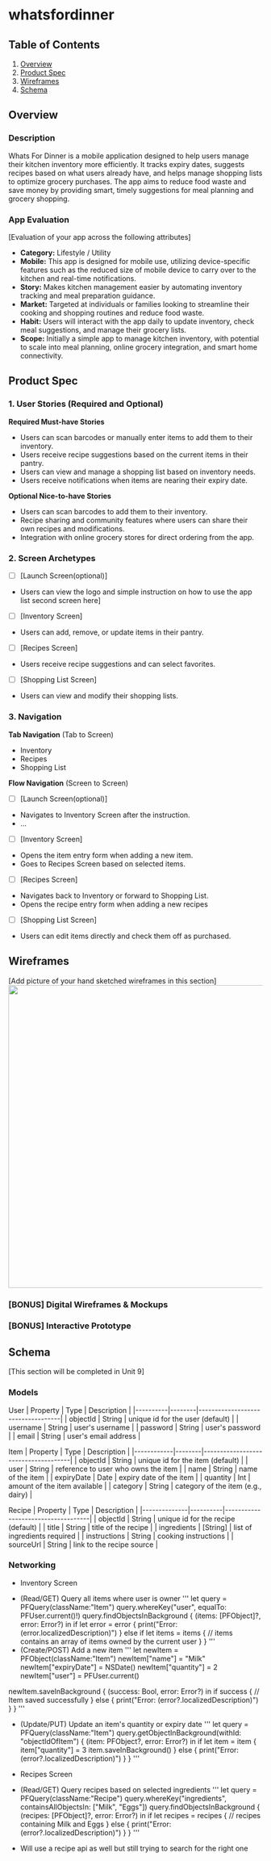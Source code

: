 # whatsfordinner

## Table of Contents

1. [Overview](#Overview)
2. [Product Spec](#Product-Spec)
3. [Wireframes](#Wireframes)
4. [Schema](#Schema)

## Overview

### Description

Whats For Dinner is a mobile application designed to help users manage their kitchen inventory more efficiently. It tracks expiry dates, suggests recipes based on what users already have, and helps manage shopping lists to optimize grocery purchases. The app aims to reduce food waste and save money by providing smart, timely suggestions for meal planning and grocery shopping. 

### App Evaluation

[Evaluation of your app across the following attributes]
- **Category:** Lifestyle / Utility
- **Mobile:** This app is designed for mobile use, utilizing device-specific features such as the reduced size of mobile device to carry over to the kitchen and real-time notifications.
- **Story:** Makes kitchen management easier by automating inventory tracking and meal preparation guidance.
- **Market:** Targeted at individuals or families looking to streamline their cooking and shopping routines and reduce food waste.
- **Habit:** Users will interact with the app daily to update inventory, check meal suggestions, and manage their grocery lists.
- **Scope:** Initially a simple app to manage kitchen inventory, with potential to scale into meal planning, online grocery integration, and smart home connectivity.

## Product Spec

### 1. User Stories (Required and Optional)

**Required Must-have Stories**

* Users can scan barcodes or manually enter items to add them to their inventory.
* Users receive recipe suggestions based on the current items in their pantry.
* Users can view and manage a shopping list based on inventory needs.
* Users receive notifications when items are nearing their expiry date.

**Optional Nice-to-have Stories**

* Users can scan barcodes to add them to their inventory.
* Recipe sharing and community features where users can share their own recipes and modifications.
* Integration with online grocery stores for direct ordering from the app.

### 2. Screen Archetypes

- [ ] [Launch Screen(optional)]
* Users can view the logo and simple instruction on how to use the app
list second screen here]
- [ ] [Inventory Screen]
* Users can add, remove, or update items in their pantry.
- [ ] [Recipes Screen]
* Users receive recipe suggestions and can select favorites.
- [ ] [Shopping List Screen]
* Users can view and modify their shopping lists.

### 3. Navigation

**Tab Navigation** (Tab to Screen)

* Inventory
* Recipes
* Shopping List

**Flow Navigation** (Screen to Screen)

- [ ] [Launch Screen(optional)]
* Navigates to Inventory Screen after the instruction.
* ...
- [ ] [Inventory Screen]
* Opens the item entry form when adding a new item.
* Goes to Recipes Screen based on selected items.
- [ ] [Recipes Screen]
* Navigates back to Inventory or forward to Shopping List.
* Opens the recipe entry form when adding a new recipes
- [ ] [Shopping List Screen]
* Users can edit items directly and check them off as purchased.


## Wireframes

[Add picture of your hand sketched wireframes in this section]
<img src="YOUR_WIREFRAME_IMAGE_URL" width=600>

### [BONUS] Digital Wireframes & Mockups

### [BONUS] Interactive Prototype

## Schema 

[This section will be completed in Unit 9]

### Models

User
| Property | Type   | Description                       |
|----------|--------|-----------------------------------|
| objectId | String | unique id for the user (default)  |
| username | String | user's username                   |
| password | String | user's password                   |
| email    | String | user's email address              |

Item
| Property   | Type   | Description                         |
|------------|--------|-------------------------------------|
| objectId   | String | unique id for the item (default)    |
| user       | String | reference to user who owns the item |
| name       | String | name of the item                    |
| expiryDate | Date   | expiry date of the item             |
| quantity   | Int    | amount of the item available        |
| category   | String | category of the item (e.g., dairy)  |

Recipe
| Property     | Type     | Description                        |
|--------------|----------|------------------------------------|
| objectId     | String   | unique id for the recipe (default) |
| title        | String   | title of the recipe                |
| ingredients  | [String] | list of ingredients required       |
| instructions | String   | cooking instructions               |
| sourceUrl    | String   | link to the recipe source          |


### Networking

- Inventory Screen
* (Read/GET) Query all items where user is owner
'''
let query = PFQuery(className:"Item")
query.whereKey("user", equalTo: PFUser.current()!)
query.findObjectsInBackground {
  (items: [PFObject]?, error: Error?) in
  if let error = error {
    print("Error: \(error.localizedDescription)")
  } else if let items = items {
    // items contains an array of items owned by the current user
  }
}
'''
* (Create/POST) Add a new item
'''
let newItem = PFObject(className:"Item")
newItem["name"] = "Milk"
newItem["expiryDate"] = NSDate()
newItem["quantity"] = 2
newItem["user"] = PFUser.current()

newItem.saveInBackground {
  (success: Bool, error: Error?) in
  if success {
    // Item saved successfully
  } else {
    print("Error: \(error?.localizedDescription)")
  }
}
'''
* (Update/PUT) Update an item's quantity or expiry date
'''
let query = PFQuery(className:"Item")
query.getObjectInBackground(withId: "objectIdOfItem") {
  (item: PFObject?, error: Error?) in
  if let item = item {
    item["quantity"] = 3
    item.saveInBackground()
  } else {
    print("Error: \(error?.localizedDescription)")
  }
}
'''
- Recipes Screen
* (Read/GET) Query recipes based on selected ingredients
'''
let query = PFQuery(className:"Recipe")
query.whereKey("ingredients", containsAllObjectsIn: ["Milk", "Eggs"])
query.findObjectsInBackground {
  (recipes: [PFObject]?, error: Error?) in
  if let recipes = recipes {
    // recipes containing Milk and Eggs
  } else {
    print("Error: \(error?.localizedDescription)")
  }
}
 '''

- Will use a recipe api as well but still trying to search for the right one
